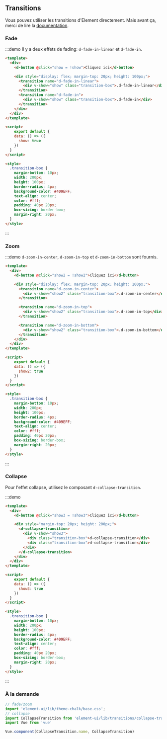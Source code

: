 ## Transitions

Vous pouvez utiliser les transitions d'Element directement. Mais avant ça, merci de lire la [documentation](https://vuejs.org/v2/api/#transition).

### Fade

:::demo Il y a deux effets de fading: `d-fade-in-linear` et `d-fade-in`.
```html
<template>
  <div>
    <d-button @click="show = !show">Cliquez ici</d-button>

    <div style="display: flex; margin-top: 20px; height: 100px;">
      <transition name="d-fade-in-linear">
        <div v-show="show" class="transition-box">.d-fade-in-linear</div>
      </transition>
      <transition name="d-fade-in">
        <div v-show="show" class="transition-box">.d-fade-in</div>
      </transition>
    </div>
  </div>
</template>

<script>
    export default {
    data: () => ({
      show: true
    })
  }
</script>

<style>
  .transition-box {
    margin-bottom: 10px;
    width: 200px;
    height: 100px;
    border-radius: 4px;
    background-color: #409EFF;
    text-align: center;
    color: #fff;
    padding: 40px 20px;
    box-sizing: border-box;
    margin-right: 20px;
  }
</style>
```
:::

### Zoom

:::demo `d-zoom-in-center`, `d-zoom-in-top` et `d-zoom-in-bottom` sont fournis.
```html
<template>
  <div>
    <d-button @click="show2 = !show2">Cliquez ici</d-button>

    <div style="display: flex; margin-top: 20px; height: 100px;">
      <transition name="d-zoom-in-center">
        <div v-show="show2" class="transition-box">.d-zoom-in-center</div>
      </transition>

      <transition name="d-zoom-in-top">
        <div v-show="show2" class="transition-box">.d-zoom-in-top</div>
      </transition>

      <transition name="d-zoom-in-bottom">
        <div v-show="show2" class="transition-box">.d-zoom-in-bottom</div>
      </transition>
    </div>
  </div>
</template>

<script>
    export default {
    data: () => ({
      show2: true
    })
  }
</script>

<style>
  .transition-box {
    margin-bottom: 10px;
    width: 200px;
    height: 100px;
    border-radius: 4px;
    background-color: #409EFF;
    text-align: center;
    color: #fff;
    padding: 40px 20px;
    box-sizing: border-box;
    margin-right: 20px;
  }
</style>
```
:::


### Collapse

Pour l'effet collapse, utilisez le composant `d-collapse-transition`.

:::demo
```html
<template>
  <div>
    <d-button @click="show3 = !show3">Cliquez ici</d-button>

    <div style="margin-top: 20px; height: 200px;">
      <d-collapse-transition>
        <div v-show="show3">
          <div class="transition-box">d-collapse-transition</div>
          <div class="transition-box">d-collapse-transition</div>
        </div>
      </d-collapse-transition>
    </div>
  </div>
</template>

<script>
    export default {
    data: () => ({
      show3: true
    })
  }
</script>

<style>
  .transition-box {
    margin-bottom: 10px;
    width: 200px;
    height: 100px;
    border-radius: 4px;
    background-color: #409EFF;
    text-align: center;
    color: #fff;
    padding: 40px 20px;
    box-sizing: border-box;
    margin-right: 20px;
  }
</style>
```
:::

### À la demande

```js
// fade/zoom
import 'element-ui/lib/theme-chalk/base.css';
// collapse
import CollapseTransition from 'element-ui/lib/transitions/collapse-transition';
import Vue from 'vue'

Vue.component(CollapseTransition.name, CollapseTransition)
```
